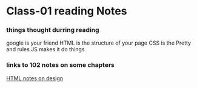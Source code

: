# Class-01 reading Notes

### things thought durring reading
google is your friend
HTML is the structure of your page CSS is the Pretty and rules JS makes it do things


### links to 102 notes on some chapters

[HTML notes on design](https://m-ravenmoore.github.io/learning-journal/html-notes.html) 

